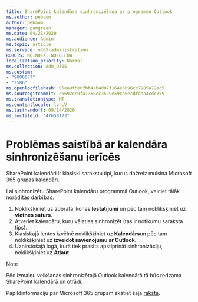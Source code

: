 ```yaml
---
title: SharePoint kalendāra sinhronizēšana ar programmu Outlook
ms.author: pebaum
author: pebaum
manager: pamgreen
ms.date: 04/21/2020
ms.audience: Admin
ms.topic: article
ms.service: o365-administration
ROBOTS: NOINDEX, NOFOLLOW
localization_priority: Normal
ms.collection: Adm_O365
ms.custom:
- "9000677"
- "2586"
ms.openlocfilehash: 95ea9fbe0fbb4ab4d07f164e6096cc7985a72ac5
ms.sourcegitcommit: c6692ce0fa1358ec3529e59ca0ecdfdea4cdc759
ms.translationtype: MT
ms.contentlocale: lv-LV
ms.lasthandoff: 09/14/2020
ms.locfileid: "47659173"
---
```

# <a name="issues-synchronizing-your-calendar-to-devices"></a>Problēmas saistībā ar kalendāra sinhronizēšanu ierīcēs

SharePoint kalendāri ir klasiski sarakstu tipi, kurus dažreiz mulsina Microsoft 365 grupas kalendāri.

Lai sinhronizētu SharePoint kalendāru programmā Outlook, veiciet tālāk norādītās darbības.

1. Noklikšķiniet uz zobrata ikonas **Iestatījumi** un pēc tam noklikšķiniet uz **vietnes saturs**.
2. Atveriet kalendāru, kuru vēlaties sinhronizēt (tas ir notikumu saraksta tips).
3. Klasiskajā lentes izvēlnē noklikšķiniet uz **Kalendārs**un pēc tam noklikšķiniet uz **izveidot savienojumu ar Outlook**.
4. Uznirstošajā logā, kurā tiek prasīts apstiprināt sinhronizāciju, noklikšķiniet uz **Atļaut**.

>[!Note]
> Pēc izmaiņu veikšanas sinhronizētajā Outlook kalendārā tā būs redzama SharePoint kalendārā un otrādi.

Papildinformāciju par Microsoft 365 grupām skatiet šajā [rakstā](https://support.office.com/article/Learn-about-Office-365-groups-b565caa1-5c40-40ef-9915-60fdb2d97fa2).
